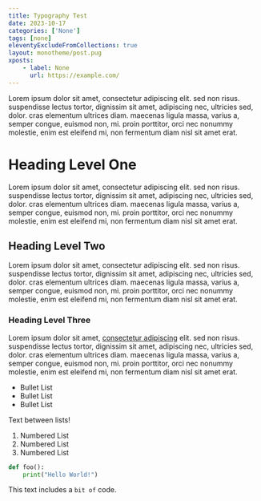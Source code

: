 ```yaml
---
title: Typography Test
date: 2023-10-17
categories: ['None']
tags: [none]
eleventyExcludeFromCollections: true
layout: monotheme/post.pug
xposts:
    - label: None
      url: https://example.com/
---
```


Lorem ipsum dolor sit amet, consectetur adipiscing elit. sed non risus. suspendisse lectus tortor, dignissim sit amet, adipiscing nec, ultricies sed, dolor. cras elementum ultrices diam. maecenas ligula massa, varius a, semper congue, euismod non, mi. proin porttitor, orci nec nonummy molestie, enim est eleifend mi, non fermentum diam nisl sit amet erat.

# Heading Level One

Lorem ipsum dolor sit amet, consectetur adipiscing elit. sed non risus. suspendisse lectus tortor, dignissim sit amet, adipiscing nec, ultricies sed, dolor. cras elementum ultrices diam. maecenas ligula massa, varius a, semper congue, euismod non, mi. proin porttitor, orci nec nonummy molestie, enim est eleifend mi, non fermentum diam nisl sit amet erat.

## Heading Level Two

Lorem ipsum dolor sit amet, consectetur adipiscing elit. sed non risus. suspendisse lectus tortor, dignissim sit amet, adipiscing nec, ultricies sed, dolor. cras elementum ultrices diam. maecenas ligula massa, varius a, semper congue, euismod non, mi. proin porttitor, orci nec nonummy molestie, enim est eleifend mi, non fermentum diam nisl sit amet erat.

### Heading Level Three

Lorem ipsum dolor sit amet, [consectetur adipiscing](https://example.com/) elit. sed non risus. suspendisse lectus tortor, dignissim sit amet, adipiscing nec, ultricies sed, dolor. cras elementum ultrices diam. maecenas ligula massa, varius a, semper congue, euismod non, mi. proin porttitor, orci nec nonummy molestie, enim est eleifend mi, non fermentum diam nisl sit amet erat.

* Bullet List
* Bullet List
* Bullet List

Text between lists!

1. Numbered List
2. Numbered List
3. Numbered List

```python
def foo():
    print("Hello World!")
```

This text includes a `bit of` code.
